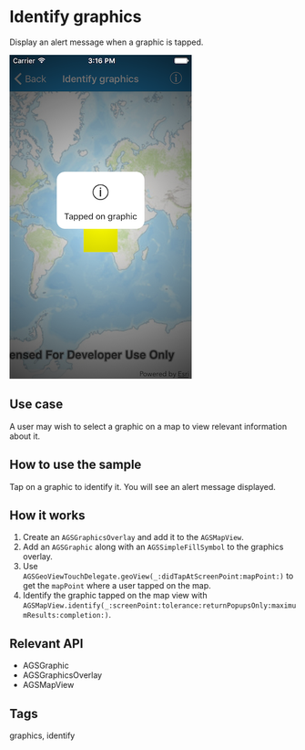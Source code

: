 # Identify graphics

Display an alert message when a graphic is tapped.

![Image of identify graphics](identify-graphics.png)

## Use case

A user may wish to select a graphic on a map to view relevant information about it.

## How to use the sample

Tap on a graphic to identify it. You will see an alert message displayed.

## How it works

1. Create an `AGSGraphicsOverlay` and add it to the `AGSMapView`.
2. Add an `AGSGraphic` along with an `AGSSimpleFillSymbol` to the graphics overlay.
3. Use `AGSGeoViewTouchDelegate.geoView(_:didTapAtScreenPoint:mapPoint:)` to get the `mapPoint` where a user tapped on the map.
4. Identify the graphic tapped on the map view with `AGSMapView.identify(_:screenPoint:tolerance:returnPopupsOnly:maximumResults:completion:)`.

## Relevant API

* AGSGraphic
* AGSGraphicsOverlay
* AGSMapView

## Tags

graphics, identify
